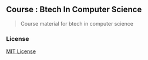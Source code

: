 ## Course : Btech In Computer Science

> Course material for btech in computer science

### License

[MIT License](license)